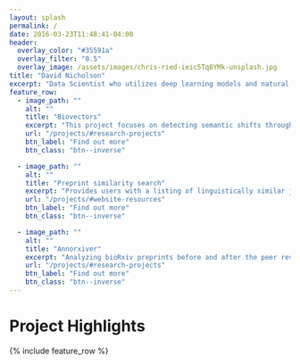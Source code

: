 ```yaml
---
layout: splash
permalink: /
date: 2016-03-23T11:48:41-04:00
header:
  overlay_color: "#35591a"
  overlay_filter: "0.5"
  overlay_image: /assets/images/chris-ried-ieic5Tq8YMk-unsplash.jpg
title: "David Nicholson"
excerpt: "Data Scientist who utilizes deep learning models and natural language processing techniques to analyze research text and trends."
feature_row:
  - image_path: ""
    alt: ""
    title: "Biovectors"
    excerpt: "This project focuses on detecting semantic shifts through time."
    url: "/projects/#research-projects"
    btn_label: "Find out more"
    btn_class: "btn--inverse"

  - image_path: ""
    alt: ""
    title: "Preprint similarity search"
    excerpt: "Provides users with a listing of linguistically similar journals and papers to a preprint of interest."
    url: "/projects/#website-resources"
    btn_label: "Find out more"
    btn_class: "btn--inverse"

  - image_path: ""
    alt: ""
    title: "Annorxiver"
    excerpt: "Analyzing bioRxiv preprints before and after the peer review process."
    url: "/projects/#research-projects"
    btn_label: "Find out more"
    btn_class: "btn--inverse"
---
```


# Project Highlights

{% include feature_row %}